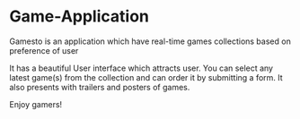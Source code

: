 # Game-Application
Gamesto is an application which have real-time games collections based on preference of user

It has a beautiful User interface which attracts user. You can select any latest game(s) from the 
collection and can order it by submitting a form. It also presents with trailers and posters of games.

Enjoy gamers!
